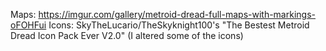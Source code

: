 Maps: https://imgur.com/gallery/metroid-dread-full-maps-with-markings-oFOHFui
Icons: SkyTheLucario/TheSkyknight100's "The Bestest Metroid Dread Icon Pack Ever V2.0" (I altered some of the icons)

